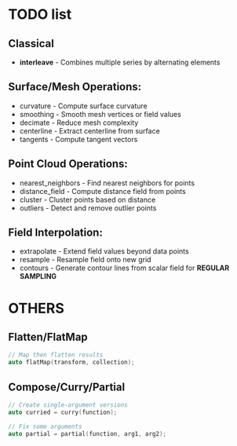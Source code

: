 # TODO list


## Classical

- **interleave** - Combines multiple series by alternating elements

## Surface/Mesh Operations:

- curvature - Compute surface curvature
- smoothing - Smooth mesh vertices or field values
- decimate - Reduce mesh complexity
- centerline - Extract centerline from surface
- tangents - Compute tangent vectors


## Point Cloud Operations:

- nearest_neighbors - Find nearest neighbors for points
- distance_field - Compute distance field from points
- cluster - Cluster points based on distance
- outliers - Detect and remove outlier points


## Field Interpolation:

- extrapolate - Extend field values beyond data points
- resample - Resample field onto new grid
- contours - Generate contour lines from scalar field for **REGULAR SAMPLING**


# OTHERS

## Flatten/FlatMap
```cpp
// Map then flatten results
auto flatMap(transform, collection);
```

## Compose/Curry/Partial
```cpp
// Create single-argument versions
auto curried = curry(function);

// Fix some arguments
auto partial = partial(function, arg1, arg2);
```
